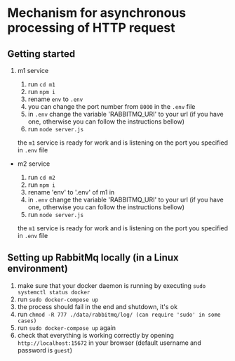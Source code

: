 # Mechanism for asynchronous processing of HTTP request

## Getting started

1. m1 service
	1. run `cd m1`
	2. run `npm i`
	3. rename `env` to `.env`
	4. you can change the port number from `8000` in the `.env` file
	5. in `.env` change the variable 'RABBITMQ_URI' to your url (if you have one, otherwise you can follow the instructions bellow)
	6. run `node server.js`
	
	the `m1` service is ready for work and is listening on the port you specified in `.env` file

* m2 service
	1. run `cd m2`
	2. run `npm i`
	2. rename 'env' to '.env' of m1 in 
	3. in `.env` change the variable 'RABBITMQ_URI' to your url (if you have one, otherwise you can follow the instructions bellow)
	4. run `node server.js`
	
	the `m1` service is ready for work and is listening on the port you specified in `.env` file

## Setting up RabbitMq locally (in a Linux environment)

 1. make sure that your docker daemon is running by executing `sudo systemctl status docker`
 2. run `sudo docker-compose up`
 3. the process should fail in the end and shutdown, it's ok
 4. run `chmod -R 777 ./data/rabbitmq/log/ (can require 'sudo' in some cases)
`
5. run `sudo docker-compose up` again
6. check that everything is  working correctly by opening `http://localhost:15672` in your browser (default username and password is `guest`)
